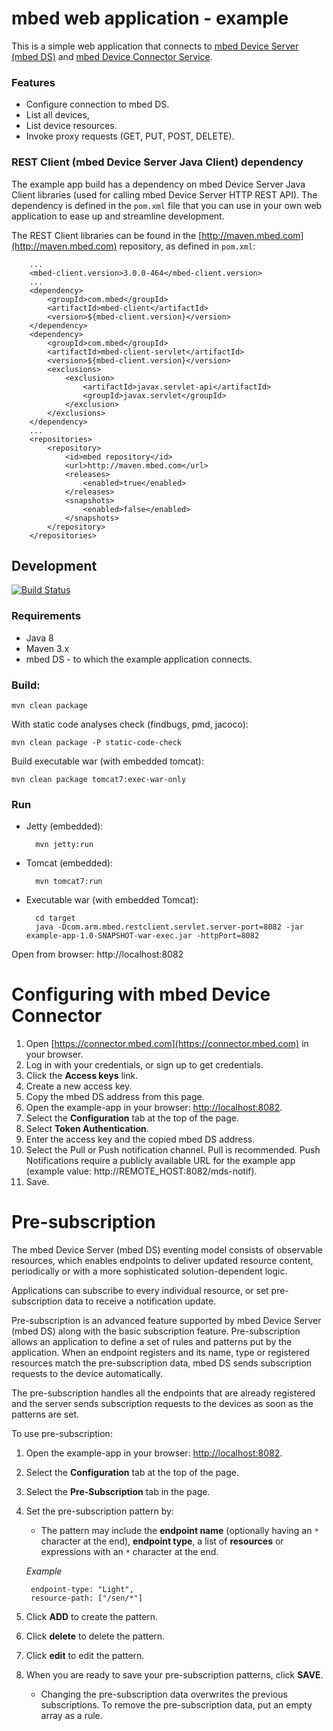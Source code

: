 mbed web application - example
==============================

This is a simple web application that connects to [mbed Device Server (mbed DS)](https://www.mbed.com/en/development/cloud/mbed-device-server/) and [mbed Device Connector Service](https://www.mbed.com/en/development/cloud/mbed-device-connector-service/).  

### Features

- Configure connection to mbed DS.
- List all devices,
- List device resources.
- Invoke proxy requests (GET, PUT, POST, DELETE).

### REST Client (mbed Device Server Java Client) dependency

The example app build has a dependency on mbed Device Server Java Client libraries (used for calling mbed Device Server HTTP REST API). The dependency is defined in the ``pom.xml`` file that you can use in your own web application to ease up and streamline development.

The REST Client libraries can be found in the [http://maven.mbed.com](http://maven.mbed.com) repository, as defined in ``pom.xml``:
        
        ...
        <mbed-client.version>3.0.0-464</mbed-client.version>
        ...
        <dependency>
            <groupId>com.mbed</groupId>
            <artifactId>mbed-client</artifactId>
            <version>${mbed-client.version}</version>
        </dependency>
        <dependency>
            <groupId>com.mbed</groupId>
            <artifactId>mbed-client-servlet</artifactId>
            <version>${mbed-client.version}</version>
            <exclusions>
                <exclusion>
                    <artifactId>javax.servlet-api</artifactId>
                    <groupId>javax.servlet</groupId>
                </exclusion>
            </exclusions>
        </dependency>
        ...
        <repositories>
            <repository>
                <id>mbed repository</id>
                <url>http://maven.mbed.com</url>
                <releases>
                    <enabled>true</enabled>
                </releases>
                <snapshots>
                    <enabled>false</enabled>
                </snapshots>
            </repository>
        </repositories>
        
        
Development
-----------
[![Build Status](https://magnum.travis-ci.com/ARMmbed/mbed-webapp-example.svg?token=dwQ5RVGhwvjYBMfR1k6t&branch=master)](https://magnum.travis-ci.com/ARMmbed/mbed-webapp-example)

### Requirements
- Java 8
- Maven 3.x
- mbed DS - to which the example application connects.

### Build:

    mvn clean package

With static code analyses check (findbugs, pmd, jacoco):

    mvn clean package -P static-code-check

Build executable war (with embedded tomcat):

    mvn clean package tomcat7:exec-war-only

### Run
- Jetty (embedded):
    
        mvn jetty:run

- Tomcat (embedded):

        mvn tomcat7:run

- Executable war (with embedded Tomcat):

        cd target
        java -Dcom.arm.mbed.restclient.servlet.server-port=8082 -jar example-app-1.0-SNAPSHOT-war-exec.jar -httpPort=8082

Open from browser: http://localhost:8082

Configuring with mbed Device Connector
==============================

1. Open [https://connector.mbed.com](https://connector.mbed.com) in your browser.
2. Log in with your credentials, or sign up to get credentials. 
3. Click the **Access keys** link.
4. Create a new access key.
5. Copy the mbed DS address from this page.
6. Open the example-app in your browser: [http://localhost:8082](http://localhost:8082).
7. Select the **Configuration** tab at the top of the page.
8. Select **Token Authentication**.
9. Enter the access key and the copied mbed DS address.
10. Select the Pull or Push notification channel. Pull is recommended. Push Notifications require a publicly available URL for the example app (example value: http://REMOTE_HOST:8082/mds-notif).
11. Save.

Pre-subscription
==============================

The mbed Device Server (mbed DS) eventing model consists of observable resources, which enables endpoints to deliver updated resource content, periodically or with a more sophisticated solution-dependent logic. 

Applications can subscribe to every individual resource, or set pre-subscription data to receive a notification update.

Pre-subscription is an advanced feature supported by mbed Device Server (mbed DS) along with the basic subscription feature. Pre-subscription allows an application to define a set of rules and patterns put by the application. When an endpoint registers and its name, type or registered resources match the pre-subscription data, mbed DS sends subscription requests to the device automatically.

The pre-subscription handles all the endpoints that are already registered and the server sends subscription requests to the devices as soon as the patterns are set.

To use pre-subscription:

1. Open the example-app in your browser: [http://localhost:8082](http://localhost:8082).
2. Select the **Configuration** tab at the top of the page.
3. Select the **Pre-Subscription** tab in the page.
4. Set the pre-subscription pattern by:
    - The pattern may include the **endpoint name** (optionally having an ``*`` character at the end), **endpoint type**, a list of **resources** or expressions with an ``*`` character at the end.
    
    _Example_
    
        endpoint-type: "Light",
        resource-path: ["/sen/*"]
        
5. Click **ADD** to create the pattern.
6. Click **delete** to delete the pattern.
7. Click **edit** to edit the pattern.
8. When you are ready to save your pre-subscription patterns, click **SAVE**.
    - Changing the pre-subscription data overwrites the previous subscriptions. To remove the pre-subscription data, put an empty array as a rule.

